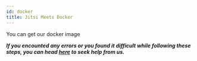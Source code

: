 ```yaml
---
id: docker
title: Jitsi Meets Docker
---
```


You can get our docker image

**_If you encounted any errors or you found it difficult while following these steps, you can head [here](https://docs.easyjitsi.com/docs/help) to seek help from us._**

